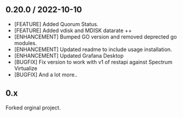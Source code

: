 ## 0.20.0 / 2022-10-10

* [FEATURE] Added Quorum Status.
* [FEATURE] Added vdisk and MDISK datarate ++
* [ENHANCEMENT] Bumped GO version and removed deprected go modules.
* [ENHANCEMENT] Updated readme to include usage installation. 
* [ENHANCEMENT] Updated Grafana Desktop
* [BUGFIX] Fix version to work with v1 of restapi against Spectrum Virtualize
* [BUGFIX] And a lot more.. 

## 0.x
Forked orginal project.